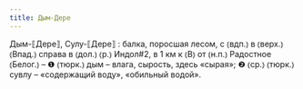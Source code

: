 ```yaml
---
title: Дым-Дере
---
```


Дым-⟦Дере⟧, Сулу-⟦Дере⟧
: балка, поросшая лесом, с ⦅вдп.⦆ в ⦅верх.⦆ ⦅Впад.⦆ справа в ⦅дол.⦆ ⦅р.⦆ Индол#2, в 1 км к ⦅В⦆ от ⦅н.п.⦆ Радостное ⦅Белог.⦆ – ❶ ⦅тюрк.⦆ дым – влага, сырость, здесь «сырая»; ❷ ⦅ср.⦆ ⦅тюрк.⦆ сувлу – «содержащий воду», «обильный водой».
